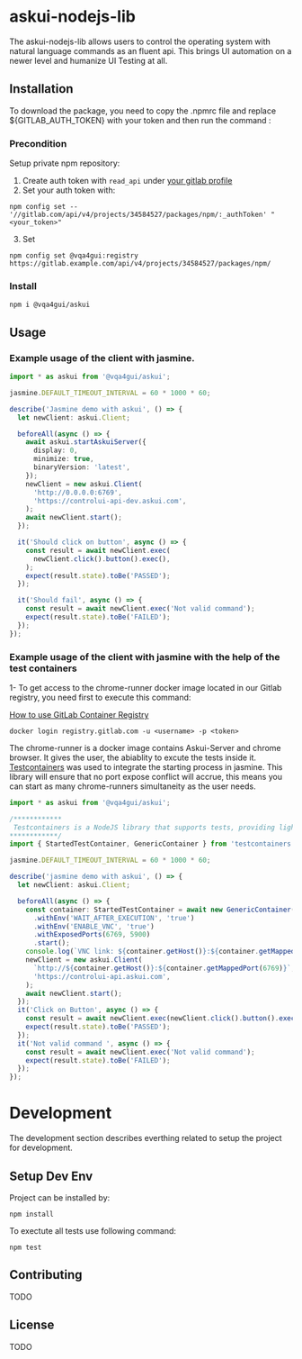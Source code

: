 # askui-nodejs-lib

The askui-nodejs-lib allows users to control the operating system with natural language commands as an fluent api. This brings UI automation on a newer level and humanize UI Testing at all.

## Installation

To download the package, you need to copy the .npmrc file and replace ${GITLAB_AUTH_TOKEN} with your token and then run  the command : 


### Precondition

Setup private npm repository:
1. Create auth token with `read_api` under [your gitlab profile](https://gitlab.com/-/profile/personal_access_tokens)
2. Set your auth token with: 
```shell
npm config set -- '//gitlab.com/api/v4/projects/34584527/packages/npm/:_authToken' "<your_token>"
```
3. Set
```shell
npm config set @vqa4gui:registry https://gitlab.example.com/api/v4/projects/34584527/packages/npm/
```

### Install

```shell
npm i @vqa4gui/askui
```

## Usage

### Example usage of the client with jasmine.

```typescript
import * as askui from '@vqa4gui/askui';

jasmine.DEFAULT_TIMEOUT_INTERVAL = 60 * 1000 * 60;

describe('Jasmine demo with askui', () => {
  let newClient: askui.Client;

  beforeAll(async () => {
    await askui.startAskuiServer({
      display: 0,
      minimize: true,
      binaryVersion: 'latest',
    });
    newClient = new askui.Client(
      'http://0.0.0.0:6769',
      'https://controlui-api-dev.askui.com',
    );
    await newClient.start();
  });

  it('Should click on button', async () => {
    const result = await newClient.exec(
      newClient.click().button().exec(),
    );
    expect(result.state).toBe('PASSED');
  });

  it('Should fail', async () => {
    const result = await newClient.exec('Not valid command');
    expect(result.state).toBe('FAILED');
  });
});
```
### Example usage of the client with jasmine with the help of the test containers
1- To get access to the chrome-runner docker image located in our Gitlab registry, you need first to execute this command:

<a href="https://docs.gitlab.com/ee/user/packages/container_registry/" target="_blank">How to use GitLab Container Registry</a>

```shell
docker login registry.gitlab.com -u <username> -p <token>
```
The chrome-runner is a docker image contains Askui-Server and chrome browser. It gives the user, the abiablity to excute the tests inside it.
 <a href="https://github.com/testcontainers/testcontainers-node" target="_blank">Testcontainers</a> was used to integrate the starting process in jasmine. This library will ensure that no port expose conflict will accrue, this means you can start as many chrome-runners simultaneity as the user needs. 


```typescript
import * as askui from '@vqa4gui/askui';

/************
 Testcontainers is a NodeJS library that supports tests, providing lightweight, throwaway instances of common databases, Selenium web browsers, or anything else that can run in a Docker container
************/
import { StartedTestContainer, GenericContainer } from 'testcontainers';

jasmine.DEFAULT_TIMEOUT_INTERVAL = 60 * 1000 * 60;

describe('jasmine demo with askui', () => {
  let newClient: askui.Client;

  beforeAll(async () => {
    const container: StartedTestContainer = await new GenericContainer('registry.gitlab.com/vqa4gui/mvp/control-your-ui/browser/chrome:v0.9.0-100.0.4896.60-amd64')
      .withEnv('WAIT_AFTER_EXECUTION', 'true')
      .withEnv('ENABLE_VNC', 'true')
      .withExposedPorts(6769, 5900)
      .start();
    console.log(`VNC link: ${container.getHost()}:${container.getMappedPort(5900)}, Password: selenoid`);
    newClient = new askui.Client(
      `http://${container.getHost()}:${container.getMappedPort(6769)}`,
      'https://controlui-api.askui.com',
    );
    await newClient.start();
  });
  it('Click on Button', async () => {
    const result = await newClient.exec(newClient.click().button().exec());
    expect(result.state).toBe('PASSED');
  });
  it('Not valid command ', async () => {
    const result = await newClient.exec('Not valid command');
    expect(result.state).toBe('FAILED');
  });
});
```

# Development

The development section describes everthing related to setup the project for development. 


## Setup Dev Env

Project can be installed by: 
```shell
npm install
```
To exectute all tests use following command:
```shell
npm test
```


## Contributing

TODO

## License

TODO

